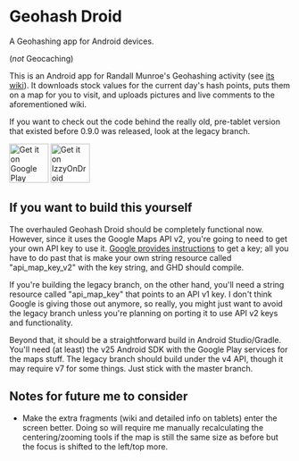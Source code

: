 # Geohash Droid
A Geohashing app for Android devices.

(*not* Geocaching)

This is an Android app for Randall Munroe's Geohashing activity (see [its wiki](https://geohashing.site/)).  It downloads stock values for the current day's hash points, puts them on a map for you to visit, and uploads pictures and live comments to the aforementioned wiki.

If you want to check out the code behind the really old, pre-tablet version that existed before 0.9.0 was released, look at the legacy branch.

[<img src="https://play.google.com/intl/en_us/badges/images/generic/en-play-badge.png"
     alt="Get it on Google Play"
     height="70">](https://play.google.com/store/apps/details?id=net.exclaimindustries.geohashdroid)
[<img src="https://gitlab.com/IzzyOnDroid/repo/-/raw/master/assets/IzzyOnDroid.png"
     alt="Get it on IzzyOnDroid"
     height="70">](https://apt.izzysoft.de/fdroid/index/apk/net.exclaimindustries.geohashdroid)

## If you want to build this yourself

The overhauled Geohash Droid should be completely functional now.  However, since it uses the Google Maps API v2, you're going to need to get your own API key to use it.  [Google provides instructions](https://developers.google.com/maps/documentation/android/start?hl=en) to get a key; all you have to do past that is make your own string resource called "api_map_key_v2" with the key string, and GHD should compile.

If you're building the legacy branch, on the other hand, you'll need a string resource called "api_map_key" that points to an API v1 key.  I don't think Google is giving those out anymore, so really, you might just want to avoid the legacy branch unless you're planning on porting it to use API v2 keys and functionality.

Beyond that, it should be a straightforward build in Android Studio/Gradle.  You'll need (at least) the v25 Android SDK with the Google Play services for the maps stuff.  The legacy branch should build under the v4 API, though it may require v7 for some things.  Just stick with the master branch.

## Notes for future me to consider

* Make the extra fragments (wiki and detailed info on tablets) enter the screen better.  Doing so will require me manually recalculating the centering/zooming tools if the map is still the same size as before but the focus is shifted to the left/top more.

